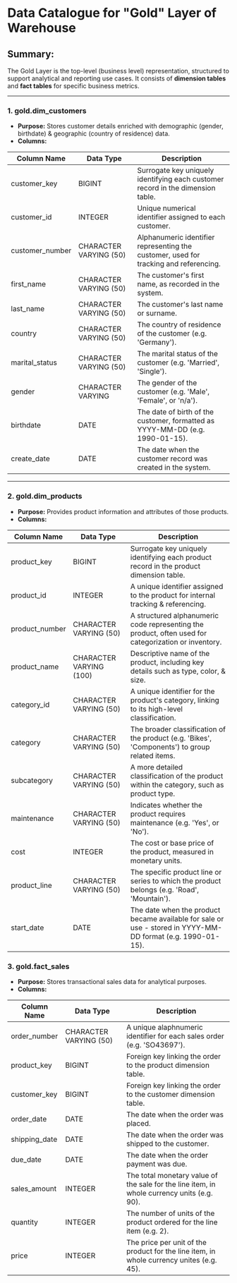 # Data Catalogue for "Gold" Layer of Warehouse

## Summary:
The Gold Layer is the top-level (business level) representation, structured to support analytical and reporting use cases.  It consists 
of **dimension tables** and **fact tables** for specific business metrics.

---

### 1. **gold.dim_customers**

   - **Purpose:** Stores customer details enriched with demographic (gender, birthdate) & geographic (country of residence) data.
   - **Columns:**

| Column Name | Data Type | Description |
|-------------|-----------|---------------------------------------------|
| customer_key|BIGINT| Surrogate key uniquely identifying each customer record in the dimension table.|  
| customer_id|INTEGER| Unique numerical identifier assigned to each customer.|  
| customer_number|CHARACTER VARYING (50)| Alphanumeric identifier representing the customer, used for tracking and referencing.|  
| first_name|CHARACTER VARYING (50)| The customer's first name, as recorded in the system.|  
| last_name|CHARACTER VARYING (50)| The customer's last name or surname.|  
| country|CHARACTER VARYING (50)| The country of residence of the customer (e.g. 'Germany').|  
| marital_status|CHARACTER VARYING (50)| The marital status of the customer (e.g. 'Married', 'Single').|  
| gender|CHARACTER VARYING| The gender of the customer (e.g. 'Male', 'Female', or 'n/a').|  
| birthdate|DATE| The date of birth of the customer, formatted as YYYY-MM-DD (e.g. 1990-01-15).|  
| create_date|DATE| The date when the customer record was created in the system.|  

---

### 2. **gold.dim_products**

  - **Purpose:** Provides product information and attributes of those products.
  - **Columns:**

| Column Name | Data Type | Description|
|------------|-----------|------------|
| product_key | BIGINT | Surrogate key uniquely identifying each product record in the product dimension table.|
| product_id | INTEGER | A unique identifier assigned to the product for internal tracking & referencing.|
| product_number | CHARACTER VARYING (50) | A structured alphanumeric code representing the product, often used for categorization or inventory.|
| product_name | CHARACTER VARYING (100) | Descriptive name of the product, including key details such as type, color, & size.|
| category_id| CHARACTER VARYING (50) | A unique identifier for the product's category, linking to its high-level classification.|
| category| CHARACTER VARYING (50) | The broader classification of the product (e.g. 'Bikes', 'Components') to group related items.|
| subcategory| CHARACTER VARYING (50) | A more detailed classification of the product within the category, such as product type.|
| maintenance | CHARACTER VARYING (50) | Indicates whether the product requires maintenance (e.g. 'Yes', or 'No').|
| cost | INTEGER | The cost or base price of the product, measured in monetary units.|
| product_line| CHARACTER VARYING (50) | The specific product line or series to which the product belongs (e.g. 'Road', 'Mountain').|
| start_date| DATE | The date when the product became available for sale or use - stored in YYYY-MM-DD format (e.g. 1990-01-15).|

### 3. **gold.fact_sales**

  - **Purpose:** Stores transactional sales data for analytical purposes.
  - **Columns:**

|Column Name|Data Type|Description|
|------------|---------|----------|
| order_number | CHARACTER VARYING (50) | A unique alaphnumeric identifier for each sales order (e.g. 'SO43697').|
| product_key | BIGINT | Foreign key linking the order to the product dimension table.|
| customer_key | BIGINT | Foreign key linking the order to the customer dimension table.|
| order_date | DATE | The date when the order was placed.|
| shipping_date | DATE | The date when the order was shipped to the customer.|
| due_date | DATE | The date when the order payment was due.|
| sales_amount | INTEGER | The total monetary value of the sale for the line item, in whole currency units (e.g. 90).|
| quantity | INTEGER | The number of units of the product ordered for the line item (e.g. 2).|
| price | INTEGER | The price per unit of the product for the line item, in whole currency unites (e.g. 45).|

